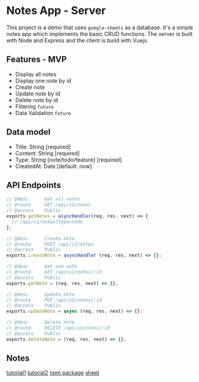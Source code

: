 # Notes App - Server

This project is a demo that uses `google-sheets` as a database. It's a simple notes app which implements the basic CRUD functions. The server is built with Node and Express and the client is build with Vuejs.

## Features - MVP

- Display all notes
- Display one note by id
- Create note
- Update note by id
- Delete note by id
- Filtering `future`
- Data Validation `future`

## Data model

- Title: String [required]
- Content: String [required]
- Type: String [note/todo/feature] [required]
- CreatedAt: Date [default: now]

## API Endpoints

```js
// @desc      Get all notes
// @route     GET /api/v1/notes
// @access    Public
exports.getNotes = asyncHandler(req, res, next) => {
  // /api/v1/notes?type=todo
};

// @desc      Create note
// @route     POST /api/v1/notes
// @access    Public
exports.createNote = asyncHandler (req, res, next) => {};

// @desc      Get one note
// @route     GET /api/v1/notes/:id
// @access    Public
exports.getNote = (req, res, next) => {};

// @desc      Update note
// @route     PUT /api/v1/notes/:id
// @access    Public
exports.updateNote = async (req, res, next) => {};

// @desc      Delete note
// @route     DELETE /api/v1/notes/:id
// @access    Public
exports.deleteNote = (req, res, next) => {};

```

## Notes

 [tutorial1](https://www.youtube.com/watch?v=01YKQmia2Jw)
 [tutorial2](https://www.youtube.com/watch?v=ulOKYl5sHGk)
 [npm package](https://www.npmjs.com/package/google-spreadsheet)
 [sheet](https://docs.google.com/spreadsheets/d/1Q5WWy2UMWZZBjWa0-EnOBwGdhFhoX3X3t6cRxaTFWNY/edit#gid=0)
